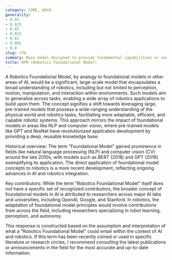 ```yaml
---
category: CORE, ARCH
generality:
- 0.83
- 0.825
- 0.82
- 0.815
- 0.81
- 0.805
- 0.8
slug: rfm
summary: Base model designed to provide fundamental capabilities or understanding for the development of various robotic systems and applications.
title: RFM (Robotics Foundational Model)
---
```


A Robotics Foundational Model, by analogy to foundational models in other areas of AI, would be a significant, large-scale model that encapsulates a broad understanding of robotics, including but not limited to perception, motion, manipulation, and interaction within environments. Such models aim to generalize across tasks, enabling a wide array of robotics applications to build upon them. The concept signifies a shift towards leveraging large, pre-trained models that possess a wide-ranging understanding of the physical world and robotics tasks, facilitating more adaptable, efficient, and capable robotic systems. This approach mirrors the impact of foundational models in areas like NLP and computer vision, where pre-trained models like GPT and ResNet have revolutionized application development by providing a deep, reusable knowledge base.

Historical overview: The term "Foundational Model" gained prominence in fields like natural language processing (NLP) and computer vision (CV) around the late 2010s, with models such as BERT (2018) and GPT (2018) exemplifying its application. The direct application of foundational model concepts to robotics is a more recent development, reflecting ongoing advances in AI and robotics integration.

Key contributors: While the term "Robotics Foundational Model" itself does not have a specific set of recognized contributors, the broader concept of foundational models in AI is attributed to researchers across major AI labs and universities, including OpenAI, Google, and Stanford. In robotics, the adaptation of foundational model principles would involve contributions from across the field, including researchers specializing in robot learning, perception, and autonomy.

This response is constructed based on the assumption and interpretation of what a "Robotics Foundational Model" could entail within the context of AI and robotics. If this term has been recently coined or used in specific literature or research circles, I recommend consulting the latest publications or announcements in the field for the most accurate and up-to-date information.